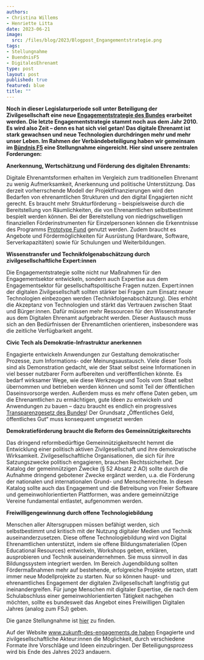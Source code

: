 ```yaml
---
authors:
- Christina Willems
- Henriette Litta
date: 2023-06-21
image: 
  src: /files/blog/2023/Blogpost_Engangementstrategie.png
tags:
- Stellungnahme
- BuendnisF5
- DigitalesEhrenamt
type: post
layout: post
published: true
featured: blue
title: ""
---
```


**Noch in dieser Legislaturperiode soll unter Beteiligung der Zivilgesellschaft eine neue [Engagementstrategie des Bundes](https://www.bmfsfj.de/bmfsfj/themen/engagement-und-gesellschaft/engagement-staerken/engagementstrategie-des-bundes-222072) erarbeitet werden. Die letzte Engagementstrategie stammt noch aus dem Jahr 2010. Es wird also Zeit – denn es hat sich viel getan! Das digitale Ehrenamt ist stark gewachsen und neue Technologien durchdringen mehr und mehr unser Leben. Im Rahmen der Verbändebeteiligung haben wir gemeinsam im [Bündnis F5](https://buendnis-f5.de/) eine Stellungnahme eingereicht. Hier sind unsere zentralen Forderungen:**

**Anerkennung, Wertschätzung und Förderung des digitalen Ehrenamts:**

Digitale Ehrenamtsformen erhalten im Vergleich zum traditionellen Ehrenamt zu wenig Aufmerksamkeit, Anerkennung und politische Unterstützung. Das derzeit vorherrschende Modell der Projektfinanzierungen wird den Bedarfen von ehrenamtlichen Strukturen und den digital Engagierten nicht gerecht. Es braucht mehr Strukturförderung – beispielsweise durch die Bereitstellung von Räumlichkeiten, die von Ehrenamtlichen selbstbestimmt bespielt werden können. Bei der Bereitstellung von niedrigschwelligen finanziellen Förderinstrumenten für Einzelpersonen können die Erkenntnisse des Programms  [Prototype Fund](https://prototypefund.de/) genutzt werden. Zudem braucht es Angebote und Fördermöglichkeiten für Ausrüstung (Hardware, Software, Serverkapazitäten) sowie für Schulungen und Weiterbildungen.

**Wissenstransfer und Technikfolgenabschätzung durch zivilgesellschaftliche Expert:innen**

Die Engagementstrategie sollte nicht nur Maßnahmen für den Engagementsektor entwickeln, sondern auch Expertise aus dem Engagementsektor für gesellschaftspolitische Fragen nutzen. Expert:innen der digitalen Zivilgesellschaft sollten stärker bei Fragen zum Einsatz neuer Technologien einbezogen werden (Technikfolgenabschätzung). Dies erhöht die Akzeptanz von Technologien und stärkt das Vertrauen zwischen Staat und Bürger:innen. Dafür müssen mehr Ressourcen für den Wissenstransfer aus dem Digitalen Ehrenamt aufgebracht werden. Dieser Austausch muss sich an den Bedürfnissen der Ehrenamtlichen orientieren, insbesondere was die zeitliche Verfügbarkeit angeht.

**Civic Tech als Demokratie-Infrastruktur anerkennen**

Engagierte entwickeln Anwendungen zur Gestaltung demokratischer Prozesse, zum Informations- oder Meinungsaustausch. Viele dieser Tools sind als Demonstration gedacht, wie der Staat selbst seine Informationen in viel besser nutzbarer Form aufbereiten und veröffentlichen könnte. Es bedarf wirksamer Wege, wie diese Werkzeuge und Tools vom Staat selbst übernommen und betrieben werden können und somit Teil der öffentlichen Daseinsvorsorge werden. Außerdem muss es mehr offene Daten geben, um die Ehrenamtlichen zu ermächtigen, gute Ideen zu entwickeln und Anwendungen zu bauen – dazu braucht es endlich ein progressives [Transparenzgesetz des Bundes](https://transparenzgesetz.de/)! Der Grundsatz „Öffentliches Geld, öffentliches Gut“ muss konsequent umgesetzt werden

**Demokratieförderung braucht die Reform des Gemeinnützigkeitsrechts**

Das dringend reformbedürftige Gemeinnützigkeitsrecht hemmt die Entwicklung einer politisch aktiven Zivilgesellschaft und ihre demokratische Wirksamkeit. Zivilgesellschaftliche Organisationen, die sich für ihre Satzungszwecke politisch engagieren, brauchen Rechtssicherheit. Der Katalog der gemeinnützigen Zwecke (§ 52 Absatz 2 AO) sollte durch die Aufnahme dringend gebotener Zwecke ergänzt werden, u.a. die Förderung der nationalen und internationalen Grund- und Menschenrechte. In diesen Katalog sollte auch das Engagement und die Betreibung von Freier Software und gemeinwohlorientierten Plattformen, was andere gemeinnützige Vereine fundamental entlastet, aufgenommen werden. 

**Freiwilligengewinnung durch offene Technologiebildung** 

Menschen aller Altersgruppen müssen befähigt werden, sich selbstbestimmt und kritisch mit der Nutzung digitaler Medien und Technik auseinanderzusetzen. Diese offene Technologiebildung wird von Digital Ehrenamtlichen unterstützt, indem sie offene Bildungsmaterialien (Open Educational Resources) entwickeln, Workshops geben, erklären, ausprobieren und Technik auseinandernehmen. Sie muss sinnvoll in das Bildungssystem integriert werden. Im Bereich Jugendbildung sollten Fördermaßnahmen mehr auf bestehende, erfolgreiche Projekte setzen, statt immer neue Modellprojekte zu starten. Nur so können haupt- und ehrenamtliches Engagement der digitalen Zivilgesellschaft langfristig gut ineinandergreifen. Für junge Menschen mit digitaler Expertise, die nach dem Schulabschluss einer gemeinwohlorientierten Tätigkeit nachgehen möchten, sollte es bundesweit das Angebot eines Freiwilligen Digitalen Jahres (analog zum FSJ) geben.



Die ganze Stellungnahme ist [hier](https://github.com/okfde/okfn.de/blob/5da0a7a476b038ea084ca3d60fc931569cc0e04b/static/files/blog/2023/Stellungnahme_Engagementstrategie_Bu%CC%88ndnisF5.pdf) zu finden. 


Auf der Website www.zukunft-des-engagements.de haben Engagierte und zivilgesellschaftliche Akteur:innen die Möglichkeit, durch verschiedene Formate ihre Vorschläge und Ideen einzubringen. Der Beteiligungsprozess wird bis Ende des Jahres 2023 andauern. 
